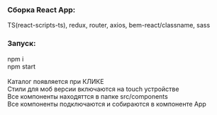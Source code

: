<h3>Сборка React App:</h3>
TS(react-scripts-ts), redux, router, axios, bem-react/classname, sass<br>
<h3>Запуск:</h3>
npm i<br>
npm start<br>
<br>
Каталог появляется при КЛИКЕ<br>
Стили для моб версии включаются на touch устройстве<br>
Все компоненты находяттся в папке src/components<br>
Все компоненты подключаются и собираются в компоненте App<br>

